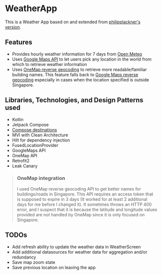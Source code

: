 # WeatherApp
This is a Weather App based on and extended from [philipplackner's version](https://github.com/philipplackner/WeatherApp).

## Features
- Provides hourly weather information for 7 days from [Open Meteo](https://open-meteo.com/en)
- Uses [Google Maps API](https://developers.google.com/maps) to let users pick any location in the world from which to retrieve weather information
- Uses [OneMap reverse geocoding](https://www.onemap.gov.sg/docs/#onemap-rest-apis) to retrieve more readable/familiar building names. This feature falls back to [Google Maps reverse geocoding](https://developers.google.com/maps/documentation/geocoding/requests-reverse-geocoding) especially in cases when the location specified is outside Singapore.

## Libraries, Technologies, and Design Patterns used
- Kotlin
- Jetpack Compose
- [Compose destinations](https://github.com/raamcosta/compose-destinations)
- MVI with Clean Architecture
- Hilt for dependency injection
- FusedLocationProvider
- GoogleMaps API
- OneMap API
- Retrofit2
- Leak Canary

> ### OneMap integration
> I used OneMap reverse geocoding API to get better names for buildings/roads in Singapore.
> This API requires an access token that is supposed to expire in 3 days (It worked for at least 2 additional days for me before I changed it).
> It sometimes throws an HTTP 400 error, and I suspect that it is because the latitude and longitude values provided are not handled by OneMap since it is only focused on Singapore.

## TODOs
- Add refresh ability to update the weather data in WeatherScreen
- Add additional datasources for weather data for aggregation and/or redundancy
- Save map zoom state
- Save previous location on leaving the app
